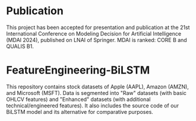 # Publication 
This project has been accepted for presentation and publication at the 21st International Conference on Modeling Decision for Artificial Intelligence (MDAI 2024), published on LNAI of Springer. MDAI is ranked: CORE B and QUALIS B1.

# FeatureEngineering-BiLSTM
This repository contains stock datasets of Apple (AAPL), Amazon (AMZN), and Microsoft (MSFT). Data is segmented into "Raw" datasets (with basic OHLCV features) and "Enhanced" datasets (with additional technical/engineered features). It also includes the source code of our BiLSTM model and its alternative for comparative purposes.

